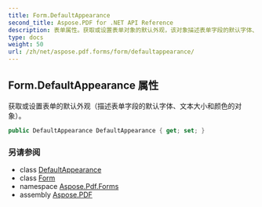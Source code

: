 ```yaml
---
title: Form.DefaultAppearance
second_title: Aspose.PDF for .NET API Reference
description: 表单属性。获取或设置表单对象的默认外观，该对象描述表单字段的默认字体、文本大小和颜色
type: docs
weight: 50
url: /zh/net/aspose.pdf.forms/form/defaultappearance/
---
```

## Form.DefaultAppearance 属性

获取或设置表单的默认外观（描述表单字段的默认字体、文本大小和颜色的对象）。

```csharp
public DefaultAppearance DefaultAppearance { get; set; }
```

### 另请参阅

* class [DefaultAppearance](../../../aspose.pdf.annotations/defaultappearance/)
* class [Form](../)
* namespace [Aspose.Pdf.Forms](../../../aspose.pdf.forms/)
* assembly [Aspose.PDF](../../../)